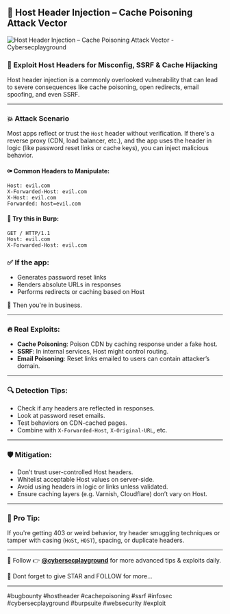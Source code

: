 ## 📌 Host Header Injection – Cache Poisoning Attack Vector
![Host Header Injection – Cache Poisoning Attack Vector - Cybersecplayground](https://github.com/user-attachments/assets/6d2e596d-240c-4106-95ad-25282db9e96a)

### 💨 Exploit Host Headers for Misconfig, SSRF & Cache Hijacking

Host header injection is a commonly overlooked vulnerability that can lead to severe consequences like cache poisoning, open redirects, email spoofing, and even SSRF.

---

### 💥 Attack Scenario

Most apps reflect or trust the `Host` header without verification. If there's a reverse proxy (CDN, load balancer, etc.), and the app uses the header in logic (like password reset links or cache keys), you can inject malicious behavior.

#### ⚩️ Common Headers to Manipulate:

```
Host: evil.com
X-Forwarded-Host: evil.com
X-Host: evil.com
Forwarded: host=evil.com
```

#### 🧪 Try this in Burp:

```
GET / HTTP/1.1
Host: evil.com
X-Forwarded-Host: evil.com
```

### ✅ If the app:

* Generates password reset links
* Renders absolute URLs in responses
* Performs redirects or caching based on Host

🔪 Then you're in business.

---

### 🔥 Real Exploits:

* **Cache Poisoning**: Poison CDN by caching response under a fake host.
* **SSRF**: In internal services, Host might control routing.
* **Email Poisoning**: Reset links emailed to users can contain attacker’s domain.

---

### 🔍 Detection Tips:

* Check if any headers are reflected in responses.
* Look at password reset emails.
* Test behaviors on CDN-cached pages.
* Combine with `X-Forwarded-Host`, `X-Original-URL`, etc.

---

### 🛡 Mitigation:

* Don’t trust user-controlled Host headers.
* Whitelist acceptable Host values on server-side.
* Avoid using headers in logic or links unless validated.
* Ensure caching layers (e.g. Varnish, Cloudflare) don’t vary on Host.

---

### 🧠 Pro Tip:

If you're getting 403 or weird behavior, try header smuggling techniques or tamper with casing (`HoSt`, `HOST`), spacing, or duplicate headers.

---

📢 Follow 👉 **[@cybersecplayground](https://t.me/cybersecplayground)** for more advanced tips & exploits daily.

💬 Dont forget to give STAR and FOLLOW for more...

---

\#bugbounty #hostheader #cachepoisoning #ssrf #infosec #cybersecplayground #burpsuite #websecurity #exploit

